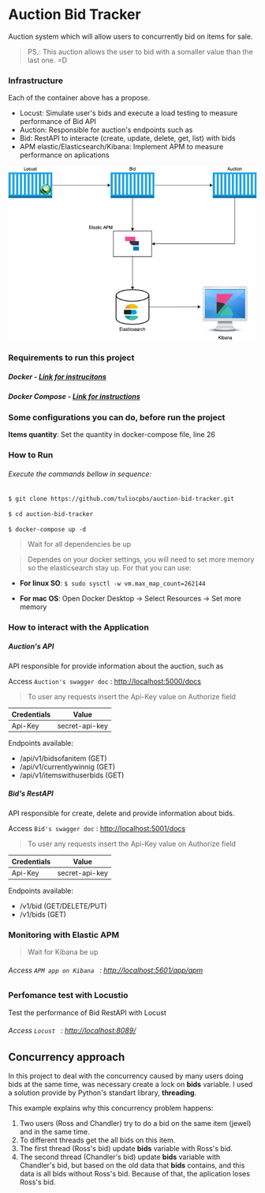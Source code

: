 # Auction Bid Tracker

Auction system which will allow users to concurrently bid on items for sale.

> PS.: This auction allows the user to bid with a somaller value than the last one. =D

### Infrastructure

Each of the container above has a propose.

- Locust: Simulate user's bids and execute a load testing to measure performance of Bid API
- Auction: Responsible for auction's endpoints such as 
- Bid: RestAPI to interacte (create, update, delete, get, list) with bids
- APM elastic/Elasticsearch/Kibana: Implement APM to measure performance on aplications

![Auction Infrastructure Architecture](https://github.com/tuliocpbs/auction-bid-tracker/blob/master/images/auction-bid-tracker.png)

### Requirements to run this project

##### Docker - [Link for instrucitons](https://docs.docker.com/install/linux/docker-ce/ubuntu/)

##### Docker Compose - [Link for instructions](https://docs.docker.com/compose/install/)

### Some configurations you can do, before run the project

**Items quantity**: Set the quantity in docker-compose file, line 26

### How to Run

###### Execute the commands bellow in sequence:

`$ git clone https://github.com/tuliocpbs/auction-bid-tracker.git`

`$ cd auction-bid-tracker`

`$ docker-compose up -d`

> Wait for all dependencies be up

> Dependes on your docker settings, you will need to set more memory so the elasticsearch stay up. For that you can use:

- **For linux SO**:
`$ sudo sysctl -w vm.max_map_count=262144`

- **For mac OS**:
Open Docker Desktop -> Select Resources -> Set more memory

### How to interact with the Application

##### Auction's API

API responsible for provide information about the auction, such as 

Access `Auction's swagger doc` : <http://localhost:5000/docs>

> To user any requests insert the Api-Key value on Authorize field

| Credentials | Value|
|------------|-------|
|Api-Key |secret-api-key |

Endpoints available:
- /api/v1/bidsofanitem (GET)
- /api/v1/currentlywinnig (GET)
- /api/v1/itemswithuserbids (GET)

##### Bid's RestAPI

API responsible for create, delete and provide information about bids.

Access `Bid's swagger doc` : <http://localhost:5001/docs>

> To user any requests insert the Api-Key value on Authorize field

| Credentials | Value|
|------------|-------|
|Api-Key |secret-api-key |

Endpoints available:
- /v1/bid (GET/DELETE/PUT)
- /v1/bids (GET)

### Monitoring with Elastic APM

> Wait for Kibana be up

###### Access `APM app on Kibana ` : <http://localhost:5601/app/apm>

### Perfomance test with Locustio

Test the performance of Bid RestAPI with Locust

###### Access `Locust ` : <http://localhost:8089/>

## Concurrency approach

In this project to deal with the concurrency caused by many users doing bids at the same time, was necessary create a lock on **bids** variable. I used a solution provide by Python's standart library, **threading**.

This example explains why this concurrency problem happens:
1. Two users (Ross and Chandler) try to do a bid on the same item (jewel) and in the same time.
2. To different threads get the all bids on this item.
3. The first thread (Ross's bid) update **bids** variable with Ross's bid.
4. The second thread (Chandler's bid) update **bids** variable with Chandler's bid, but based on the old data that **bids** contains, and this data is all bids without Ross's bid. Because of that, the aplication loses Ross's bid.
